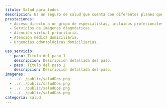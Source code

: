 ```yaml
---
titulo: Salud para todos
descripcion: Es un seguro de salud que cuenta con diferentes planes que puedes elegir según tus necesidades y capacidad de pago. De acuerdo al que elijas podrás o no compartirlo con quien prefieras y acceder a diferentes coberturas y beneficios.
prestaciones: 
  - Acceso directo a un grupo de especialistas, incluidos profesionales de salud mental, dependiendo del plan que elijas.
  - Servicios de imágenes diagnósticas.
  - Atención virtual prioritaria.
  - Atención médica domiciliaria.
  - Urgencias odontológicas domiciliarias.

uso_servicio:
  - paso: Título del paso 1
    descripcion: Descripción detallada del paso.
  - paso: Título del paso 2
    descripcion: Descripción detallada del paso.
imagenes:
  - ../../public/saludDos.png
  - ../../public/saludDos.png
  - ../../public/saludDos.png
  - ../../public/saludDos.png
categoria: salud
---
```


